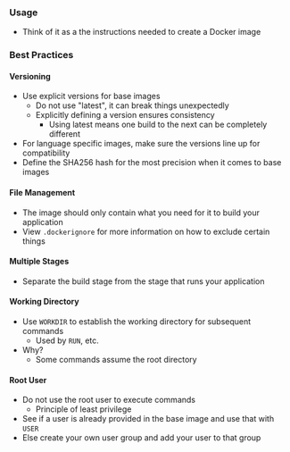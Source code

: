 ### Usage
* Think of it as a the instructions needed to create a Docker image
### Best Practices
#### Versioning
- Use explicit versions for base images 
	- Do not use "latest", it can break things unexpectedly
	- Explicitly defining a version ensures consistency
		- Using latest means one build to the next can be completely different
- For language specific images, make sure the versions line up for compatibility
- Define the SHA256 hash for the most precision when it comes to base images
#### File Management
- The image should only contain what you need for it to build your application
- View `.dockerignore` for more information on how to exclude certain things
#### Multiple Stages
* Separate the build stage from the stage that runs your application
#### Working Directory
- Use `WORKDIR` to establish the working directory for subsequent commands
	- Used by `RUN`, etc.
- Why?
	- Some commands assume the root directory
####  Root User
- Do not use the root user to execute commands
	- Principle of least privilege
- See if a user is already provided in the base image and use that with `USER`
- Else create your own user group and add your user to that group
